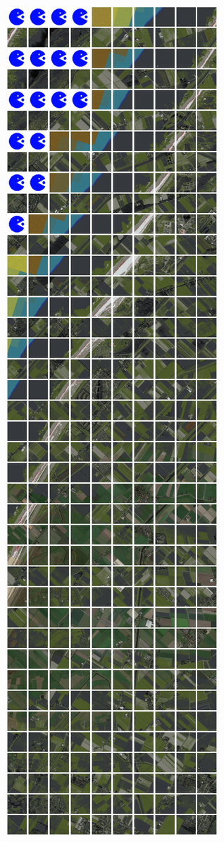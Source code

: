 <html>
<div>
<img src="https://github.com/HakkaTjakka/NL_TILE_MAP/blob/main/source.png" height="44" width="44">
<img src="https://github.com/HakkaTjakka/NL_TILE_MAP/blob/main/source.png" height="44" width="44">
<img src="https://github.com/HakkaTjakka/NL_TILE_MAP/blob/main/source.png" height="44" width="44">
<img src="https://github.com/HakkaTjakka/NL_TILE_MAP/blob/main/source.png" height="44" width="44">
<img src="https://github.com/HakkaTjakka/NL_TILE_MAP/blob/main/18/618/-1064/r.6184.-10640.png" height="44" width="44">
<img src="https://github.com/HakkaTjakka/NL_TILE_MAP/blob/main/18/618/-1064/r.6185.-10640.png" height="44" width="44">
<img src="https://github.com/HakkaTjakka/NL_TILE_MAP/blob/main/18/618/-1064/r.6186.-10640.png" height="44" width="44">
<img src="https://github.com/HakkaTjakka/NL_TILE_MAP/blob/main/18/618/-1064/r.6187.-10640.png" height="44" width="44">
<img src="https://github.com/HakkaTjakka/NL_TILE_MAP/blob/main/18/618/-1064/r.6188.-10640.png" height="44" width="44">
<img src="https://github.com/HakkaTjakka/NL_TILE_MAP/blob/main/18/618/-1064/r.6189.-10640.png" height="44" width="44">
<img src="https://github.com/HakkaTjakka/NL_TILE_MAP/blob/main/18/619/-1064/r.6190.-10640.png" height="44" width="44">
<img src="https://github.com/HakkaTjakka/NL_TILE_MAP/blob/main/18/619/-1064/r.6191.-10640.png" height="44" width="44">
<img src="https://github.com/HakkaTjakka/NL_TILE_MAP/blob/main/18/619/-1064/r.6192.-10640.png" height="44" width="44">
<img src="https://github.com/HakkaTjakka/NL_TILE_MAP/blob/main/18/619/-1064/r.6193.-10640.png" height="44" width="44">
<img src="https://github.com/HakkaTjakka/NL_TILE_MAP/blob/main/18/619/-1064/r.6194.-10640.png" height="44" width="44">
<img src="https://github.com/HakkaTjakka/NL_TILE_MAP/blob/main/18/619/-1064/r.6195.-10640.png" height="44" width="44">
<img src="https://github.com/HakkaTjakka/NL_TILE_MAP/blob/main/18/619/-1064/r.6196.-10640.png" height="44" width="44">
<img src="https://github.com/HakkaTjakka/NL_TILE_MAP/blob/main/18/619/-1064/r.6197.-10640.png" height="44" width="44">
<img src="https://github.com/HakkaTjakka/NL_TILE_MAP/blob/main/18/619/-1064/r.6198.-10640.png" height="44" width="44">
<img src="https://github.com/HakkaTjakka/NL_TILE_MAP/blob/main/18/619/-1064/r.6199.-10640.png" height="44" width="44">
<br>
<img src="https://github.com/HakkaTjakka/NL_TILE_MAP/blob/main/source.png" height="44" width="44">
<img src="https://github.com/HakkaTjakka/NL_TILE_MAP/blob/main/source.png" height="44" width="44">
<img src="https://github.com/HakkaTjakka/NL_TILE_MAP/blob/main/source.png" height="44" width="44">
<img src="https://github.com/HakkaTjakka/NL_TILE_MAP/blob/main/source.png" height="44" width="44">
<img src="https://github.com/HakkaTjakka/NL_TILE_MAP/blob/main/18/618/-1064/r.6184.-10639.png" height="44" width="44">
<img src="https://github.com/HakkaTjakka/NL_TILE_MAP/blob/main/18/618/-1064/r.6185.-10639.png" height="44" width="44">
<img src="https://github.com/HakkaTjakka/NL_TILE_MAP/blob/main/18/618/-1064/r.6186.-10639.png" height="44" width="44">
<img src="https://github.com/HakkaTjakka/NL_TILE_MAP/blob/main/18/618/-1064/r.6187.-10639.png" height="44" width="44">
<img src="https://github.com/HakkaTjakka/NL_TILE_MAP/blob/main/18/618/-1064/r.6188.-10639.png" height="44" width="44">
<img src="https://github.com/HakkaTjakka/NL_TILE_MAP/blob/main/18/618/-1064/r.6189.-10639.png" height="44" width="44">
<img src="https://github.com/HakkaTjakka/NL_TILE_MAP/blob/main/18/619/-1064/r.6190.-10639.png" height="44" width="44">
<img src="https://github.com/HakkaTjakka/NL_TILE_MAP/blob/main/18/619/-1064/r.6191.-10639.png" height="44" width="44">
<img src="https://github.com/HakkaTjakka/NL_TILE_MAP/blob/main/18/619/-1064/r.6192.-10639.png" height="44" width="44">
<img src="https://github.com/HakkaTjakka/NL_TILE_MAP/blob/main/18/619/-1064/r.6193.-10639.png" height="44" width="44">
<img src="https://github.com/HakkaTjakka/NL_TILE_MAP/blob/main/18/619/-1064/r.6194.-10639.png" height="44" width="44">
<img src="https://github.com/HakkaTjakka/NL_TILE_MAP/blob/main/18/619/-1064/r.6195.-10639.png" height="44" width="44">
<img src="https://github.com/HakkaTjakka/NL_TILE_MAP/blob/main/18/619/-1064/r.6196.-10639.png" height="44" width="44">
<img src="https://github.com/HakkaTjakka/NL_TILE_MAP/blob/main/18/619/-1064/r.6197.-10639.png" height="44" width="44">
<img src="https://github.com/HakkaTjakka/NL_TILE_MAP/blob/main/18/619/-1064/r.6198.-10639.png" height="44" width="44">
<img src="https://github.com/HakkaTjakka/NL_TILE_MAP/blob/main/18/619/-1064/r.6199.-10639.png" height="44" width="44">
<br>
<img src="https://github.com/HakkaTjakka/NL_TILE_MAP/blob/main/source.png" height="44" width="44">
<img src="https://github.com/HakkaTjakka/NL_TILE_MAP/blob/main/source.png" height="44" width="44">
<img src="https://github.com/HakkaTjakka/NL_TILE_MAP/blob/main/source.png" height="44" width="44">
<img src="https://github.com/HakkaTjakka/NL_TILE_MAP/blob/main/source.png" height="44" width="44">
<img src="https://github.com/HakkaTjakka/NL_TILE_MAP/blob/main/18/618/-1064/r.6184.-10638.png" height="44" width="44">
<img src="https://github.com/HakkaTjakka/NL_TILE_MAP/blob/main/18/618/-1064/r.6185.-10638.png" height="44" width="44">
<img src="https://github.com/HakkaTjakka/NL_TILE_MAP/blob/main/18/618/-1064/r.6186.-10638.png" height="44" width="44">
<img src="https://github.com/HakkaTjakka/NL_TILE_MAP/blob/main/18/618/-1064/r.6187.-10638.png" height="44" width="44">
<img src="https://github.com/HakkaTjakka/NL_TILE_MAP/blob/main/18/618/-1064/r.6188.-10638.png" height="44" width="44">
<img src="https://github.com/HakkaTjakka/NL_TILE_MAP/blob/main/18/618/-1064/r.6189.-10638.png" height="44" width="44">
<img src="https://github.com/HakkaTjakka/NL_TILE_MAP/blob/main/18/619/-1064/r.6190.-10638.png" height="44" width="44">
<img src="https://github.com/HakkaTjakka/NL_TILE_MAP/blob/main/18/619/-1064/r.6191.-10638.png" height="44" width="44">
<img src="https://github.com/HakkaTjakka/NL_TILE_MAP/blob/main/18/619/-1064/r.6192.-10638.png" height="44" width="44">
<img src="https://github.com/HakkaTjakka/NL_TILE_MAP/blob/main/18/619/-1064/r.6193.-10638.png" height="44" width="44">
<img src="https://github.com/HakkaTjakka/NL_TILE_MAP/blob/main/18/619/-1064/r.6194.-10638.png" height="44" width="44">
<img src="https://github.com/HakkaTjakka/NL_TILE_MAP/blob/main/18/619/-1064/r.6195.-10638.png" height="44" width="44">
<img src="https://github.com/HakkaTjakka/NL_TILE_MAP/blob/main/18/619/-1064/r.6196.-10638.png" height="44" width="44">
<img src="https://github.com/HakkaTjakka/NL_TILE_MAP/blob/main/18/619/-1064/r.6197.-10638.png" height="44" width="44">
<img src="https://github.com/HakkaTjakka/NL_TILE_MAP/blob/main/18/619/-1064/r.6198.-10638.png" height="44" width="44">
<img src="https://github.com/HakkaTjakka/NL_TILE_MAP/blob/main/18/619/-1064/r.6199.-10638.png" height="44" width="44">
<br>
<img src="https://github.com/HakkaTjakka/NL_TILE_MAP/blob/main/source.png" height="44" width="44">
<img src="https://github.com/HakkaTjakka/NL_TILE_MAP/blob/main/source.png" height="44" width="44">
<img src="https://github.com/HakkaTjakka/NL_TILE_MAP/blob/main/18/618/-1064/r.6182.-10637.png" height="44" width="44">
<img src="https://github.com/HakkaTjakka/NL_TILE_MAP/blob/main/18/618/-1064/r.6183.-10637.png" height="44" width="44">
<img src="https://github.com/HakkaTjakka/NL_TILE_MAP/blob/main/18/618/-1064/r.6184.-10637.png" height="44" width="44">
<img src="https://github.com/HakkaTjakka/NL_TILE_MAP/blob/main/18/618/-1064/r.6185.-10637.png" height="44" width="44">
<img src="https://github.com/HakkaTjakka/NL_TILE_MAP/blob/main/18/618/-1064/r.6186.-10637.png" height="44" width="44">
<img src="https://github.com/HakkaTjakka/NL_TILE_MAP/blob/main/18/618/-1064/r.6187.-10637.png" height="44" width="44">
<img src="https://github.com/HakkaTjakka/NL_TILE_MAP/blob/main/18/618/-1064/r.6188.-10637.png" height="44" width="44">
<img src="https://github.com/HakkaTjakka/NL_TILE_MAP/blob/main/18/618/-1064/r.6189.-10637.png" height="44" width="44">
<img src="https://github.com/HakkaTjakka/NL_TILE_MAP/blob/main/18/619/-1064/r.6190.-10637.png" height="44" width="44">
<img src="https://github.com/HakkaTjakka/NL_TILE_MAP/blob/main/18/619/-1064/r.6191.-10637.png" height="44" width="44">
<img src="https://github.com/HakkaTjakka/NL_TILE_MAP/blob/main/18/619/-1064/r.6192.-10637.png" height="44" width="44">
<img src="https://github.com/HakkaTjakka/NL_TILE_MAP/blob/main/18/619/-1064/r.6193.-10637.png" height="44" width="44">
<img src="https://github.com/HakkaTjakka/NL_TILE_MAP/blob/main/18/619/-1064/r.6194.-10637.png" height="44" width="44">
<img src="https://github.com/HakkaTjakka/NL_TILE_MAP/blob/main/18/619/-1064/r.6195.-10637.png" height="44" width="44">
<img src="https://github.com/HakkaTjakka/NL_TILE_MAP/blob/main/18/619/-1064/r.6196.-10637.png" height="44" width="44">
<img src="https://github.com/HakkaTjakka/NL_TILE_MAP/blob/main/18/619/-1064/r.6197.-10637.png" height="44" width="44">
<img src="https://github.com/HakkaTjakka/NL_TILE_MAP/blob/main/18/619/-1064/r.6198.-10637.png" height="44" width="44">
<img src="https://github.com/HakkaTjakka/NL_TILE_MAP/blob/main/18/619/-1064/r.6199.-10637.png" height="44" width="44">
<br>
<img src="https://github.com/HakkaTjakka/NL_TILE_MAP/blob/main/source.png" height="44" width="44">
<img src="https://github.com/HakkaTjakka/NL_TILE_MAP/blob/main/source.png" height="44" width="44">
<img src="https://github.com/HakkaTjakka/NL_TILE_MAP/blob/main/18/618/-1064/r.6182.-10636.png" height="44" width="44">
<img src="https://github.com/HakkaTjakka/NL_TILE_MAP/blob/main/18/618/-1064/r.6183.-10636.png" height="44" width="44">
<img src="https://github.com/HakkaTjakka/NL_TILE_MAP/blob/main/18/618/-1064/r.6184.-10636.png" height="44" width="44">
<img src="https://github.com/HakkaTjakka/NL_TILE_MAP/blob/main/18/618/-1064/r.6185.-10636.png" height="44" width="44">
<img src="https://github.com/HakkaTjakka/NL_TILE_MAP/blob/main/18/618/-1064/r.6186.-10636.png" height="44" width="44">
<img src="https://github.com/HakkaTjakka/NL_TILE_MAP/blob/main/18/618/-1064/r.6187.-10636.png" height="44" width="44">
<img src="https://github.com/HakkaTjakka/NL_TILE_MAP/blob/main/18/618/-1064/r.6188.-10636.png" height="44" width="44">
<img src="https://github.com/HakkaTjakka/NL_TILE_MAP/blob/main/18/618/-1064/r.6189.-10636.png" height="44" width="44">
<img src="https://github.com/HakkaTjakka/NL_TILE_MAP/blob/main/18/619/-1064/r.6190.-10636.png" height="44" width="44">
<img src="https://github.com/HakkaTjakka/NL_TILE_MAP/blob/main/18/619/-1064/r.6191.-10636.png" height="44" width="44">
<img src="https://github.com/HakkaTjakka/NL_TILE_MAP/blob/main/18/619/-1064/r.6192.-10636.png" height="44" width="44">
<img src="https://github.com/HakkaTjakka/NL_TILE_MAP/blob/main/18/619/-1064/r.6193.-10636.png" height="44" width="44">
<img src="https://github.com/HakkaTjakka/NL_TILE_MAP/blob/main/18/619/-1064/r.6194.-10636.png" height="44" width="44">
<img src="https://github.com/HakkaTjakka/NL_TILE_MAP/blob/main/18/619/-1064/r.6195.-10636.png" height="44" width="44">
<img src="https://github.com/HakkaTjakka/NL_TILE_MAP/blob/main/18/619/-1064/r.6196.-10636.png" height="44" width="44">
<img src="https://github.com/HakkaTjakka/NL_TILE_MAP/blob/main/18/619/-1064/r.6197.-10636.png" height="44" width="44">
<img src="https://github.com/HakkaTjakka/NL_TILE_MAP/blob/main/18/619/-1064/r.6198.-10636.png" height="44" width="44">
<img src="https://github.com/HakkaTjakka/NL_TILE_MAP/blob/main/18/619/-1064/r.6199.-10636.png" height="44" width="44">
<br>
<img src="https://github.com/HakkaTjakka/NL_TILE_MAP/blob/main/source.png" height="44" width="44">
<img src="https://github.com/HakkaTjakka/NL_TILE_MAP/blob/main/18/618/-1064/r.6181.-10635.png" height="44" width="44">
<img src="https://github.com/HakkaTjakka/NL_TILE_MAP/blob/main/18/618/-1064/r.6182.-10635.png" height="44" width="44">
<img src="https://github.com/HakkaTjakka/NL_TILE_MAP/blob/main/18/618/-1064/r.6183.-10635.png" height="44" width="44">
<img src="https://github.com/HakkaTjakka/NL_TILE_MAP/blob/main/18/618/-1064/r.6184.-10635.png" height="44" width="44">
<img src="https://github.com/HakkaTjakka/NL_TILE_MAP/blob/main/18/618/-1064/r.6185.-10635.png" height="44" width="44">
<img src="https://github.com/HakkaTjakka/NL_TILE_MAP/blob/main/18/618/-1064/r.6186.-10635.png" height="44" width="44">
<img src="https://github.com/HakkaTjakka/NL_TILE_MAP/blob/main/18/618/-1064/r.6187.-10635.png" height="44" width="44">
<img src="https://github.com/HakkaTjakka/NL_TILE_MAP/blob/main/18/618/-1064/r.6188.-10635.png" height="44" width="44">
<img src="https://github.com/HakkaTjakka/NL_TILE_MAP/blob/main/18/618/-1064/r.6189.-10635.png" height="44" width="44">
<img src="https://github.com/HakkaTjakka/NL_TILE_MAP/blob/main/18/619/-1064/r.6190.-10635.png" height="44" width="44">
<img src="https://github.com/HakkaTjakka/NL_TILE_MAP/blob/main/18/619/-1064/r.6191.-10635.png" height="44" width="44">
<img src="https://github.com/HakkaTjakka/NL_TILE_MAP/blob/main/18/619/-1064/r.6192.-10635.png" height="44" width="44">
<img src="https://github.com/HakkaTjakka/NL_TILE_MAP/blob/main/18/619/-1064/r.6193.-10635.png" height="44" width="44">
<img src="https://github.com/HakkaTjakka/NL_TILE_MAP/blob/main/18/619/-1064/r.6194.-10635.png" height="44" width="44">
<img src="https://github.com/HakkaTjakka/NL_TILE_MAP/blob/main/18/619/-1064/r.6195.-10635.png" height="44" width="44">
<img src="https://github.com/HakkaTjakka/NL_TILE_MAP/blob/main/18/619/-1064/r.6196.-10635.png" height="44" width="44">
<img src="https://github.com/HakkaTjakka/NL_TILE_MAP/blob/main/18/619/-1064/r.6197.-10635.png" height="44" width="44">
<img src="https://github.com/HakkaTjakka/NL_TILE_MAP/blob/main/18/619/-1064/r.6198.-10635.png" height="44" width="44">
<img src="https://github.com/HakkaTjakka/NL_TILE_MAP/blob/main/18/619/-1064/r.6199.-10635.png" height="44" width="44">
<br>
<img src="https://github.com/HakkaTjakka/NL_TILE_MAP/blob/main/18/618/-1064/r.6180.-10634.png" height="44" width="44">
<img src="https://github.com/HakkaTjakka/NL_TILE_MAP/blob/main/18/618/-1064/r.6181.-10634.png" height="44" width="44">
<img src="https://github.com/HakkaTjakka/NL_TILE_MAP/blob/main/18/618/-1064/r.6182.-10634.png" height="44" width="44">
<img src="https://github.com/HakkaTjakka/NL_TILE_MAP/blob/main/18/618/-1064/r.6183.-10634.png" height="44" width="44">
<img src="https://github.com/HakkaTjakka/NL_TILE_MAP/blob/main/18/618/-1064/r.6184.-10634.png" height="44" width="44">
<img src="https://github.com/HakkaTjakka/NL_TILE_MAP/blob/main/18/618/-1064/r.6185.-10634.png" height="44" width="44">
<img src="https://github.com/HakkaTjakka/NL_TILE_MAP/blob/main/18/618/-1064/r.6186.-10634.png" height="44" width="44">
<img src="https://github.com/HakkaTjakka/NL_TILE_MAP/blob/main/18/618/-1064/r.6187.-10634.png" height="44" width="44">
<img src="https://github.com/HakkaTjakka/NL_TILE_MAP/blob/main/18/618/-1064/r.6188.-10634.png" height="44" width="44">
<img src="https://github.com/HakkaTjakka/NL_TILE_MAP/blob/main/18/618/-1064/r.6189.-10634.png" height="44" width="44">
<img src="https://github.com/HakkaTjakka/NL_TILE_MAP/blob/main/18/619/-1064/r.6190.-10634.png" height="44" width="44">
<img src="https://github.com/HakkaTjakka/NL_TILE_MAP/blob/main/18/619/-1064/r.6191.-10634.png" height="44" width="44">
<img src="https://github.com/HakkaTjakka/NL_TILE_MAP/blob/main/18/619/-1064/r.6192.-10634.png" height="44" width="44">
<img src="https://github.com/HakkaTjakka/NL_TILE_MAP/blob/main/18/619/-1064/r.6193.-10634.png" height="44" width="44">
<img src="https://github.com/HakkaTjakka/NL_TILE_MAP/blob/main/18/619/-1064/r.6194.-10634.png" height="44" width="44">
<img src="https://github.com/HakkaTjakka/NL_TILE_MAP/blob/main/18/619/-1064/r.6195.-10634.png" height="44" width="44">
<img src="https://github.com/HakkaTjakka/NL_TILE_MAP/blob/main/18/619/-1064/r.6196.-10634.png" height="44" width="44">
<img src="https://github.com/HakkaTjakka/NL_TILE_MAP/blob/main/18/619/-1064/r.6197.-10634.png" height="44" width="44">
<img src="https://github.com/HakkaTjakka/NL_TILE_MAP/blob/main/18/619/-1064/r.6198.-10634.png" height="44" width="44">
<img src="https://github.com/HakkaTjakka/NL_TILE_MAP/blob/main/18/619/-1064/r.6199.-10634.png" height="44" width="44">
<br>
<img src="https://github.com/HakkaTjakka/NL_TILE_MAP/blob/main/18/618/-1064/r.6180.-10633.png" height="44" width="44">
<img src="https://github.com/HakkaTjakka/NL_TILE_MAP/blob/main/18/618/-1064/r.6181.-10633.png" height="44" width="44">
<img src="https://github.com/HakkaTjakka/NL_TILE_MAP/blob/main/18/618/-1064/r.6182.-10633.png" height="44" width="44">
<img src="https://github.com/HakkaTjakka/NL_TILE_MAP/blob/main/18/618/-1064/r.6183.-10633.png" height="44" width="44">
<img src="https://github.com/HakkaTjakka/NL_TILE_MAP/blob/main/18/618/-1064/r.6184.-10633.png" height="44" width="44">
<img src="https://github.com/HakkaTjakka/NL_TILE_MAP/blob/main/18/618/-1064/r.6185.-10633.png" height="44" width="44">
<img src="https://github.com/HakkaTjakka/NL_TILE_MAP/blob/main/18/618/-1064/r.6186.-10633.png" height="44" width="44">
<img src="https://github.com/HakkaTjakka/NL_TILE_MAP/blob/main/18/618/-1064/r.6187.-10633.png" height="44" width="44">
<img src="https://github.com/HakkaTjakka/NL_TILE_MAP/blob/main/18/618/-1064/r.6188.-10633.png" height="44" width="44">
<img src="https://github.com/HakkaTjakka/NL_TILE_MAP/blob/main/18/618/-1064/r.6189.-10633.png" height="44" width="44">
<img src="https://github.com/HakkaTjakka/NL_TILE_MAP/blob/main/18/619/-1064/r.6190.-10633.png" height="44" width="44">
<img src="https://github.com/HakkaTjakka/NL_TILE_MAP/blob/main/18/619/-1064/r.6191.-10633.png" height="44" width="44">
<img src="https://github.com/HakkaTjakka/NL_TILE_MAP/blob/main/18/619/-1064/r.6192.-10633.png" height="44" width="44">
<img src="https://github.com/HakkaTjakka/NL_TILE_MAP/blob/main/18/619/-1064/r.6193.-10633.png" height="44" width="44">
<img src="https://github.com/HakkaTjakka/NL_TILE_MAP/blob/main/18/619/-1064/r.6194.-10633.png" height="44" width="44">
<img src="https://github.com/HakkaTjakka/NL_TILE_MAP/blob/main/18/619/-1064/r.6195.-10633.png" height="44" width="44">
<img src="https://github.com/HakkaTjakka/NL_TILE_MAP/blob/main/18/619/-1064/r.6196.-10633.png" height="44" width="44">
<img src="https://github.com/HakkaTjakka/NL_TILE_MAP/blob/main/18/619/-1064/r.6197.-10633.png" height="44" width="44">
<img src="https://github.com/HakkaTjakka/NL_TILE_MAP/blob/main/18/619/-1064/r.6198.-10633.png" height="44" width="44">
<img src="https://github.com/HakkaTjakka/NL_TILE_MAP/blob/main/18/619/-1064/r.6199.-10633.png" height="44" width="44">
<br>
<img src="https://github.com/HakkaTjakka/NL_TILE_MAP/blob/main/18/618/-1064/r.6180.-10632.png" height="44" width="44">
<img src="https://github.com/HakkaTjakka/NL_TILE_MAP/blob/main/18/618/-1064/r.6181.-10632.png" height="44" width="44">
<img src="https://github.com/HakkaTjakka/NL_TILE_MAP/blob/main/18/618/-1064/r.6182.-10632.png" height="44" width="44">
<img src="https://github.com/HakkaTjakka/NL_TILE_MAP/blob/main/18/618/-1064/r.6183.-10632.png" height="44" width="44">
<img src="https://github.com/HakkaTjakka/NL_TILE_MAP/blob/main/18/618/-1064/r.6184.-10632.png" height="44" width="44">
<img src="https://github.com/HakkaTjakka/NL_TILE_MAP/blob/main/18/618/-1064/r.6185.-10632.png" height="44" width="44">
<img src="https://github.com/HakkaTjakka/NL_TILE_MAP/blob/main/18/618/-1064/r.6186.-10632.png" height="44" width="44">
<img src="https://github.com/HakkaTjakka/NL_TILE_MAP/blob/main/18/618/-1064/r.6187.-10632.png" height="44" width="44">
<img src="https://github.com/HakkaTjakka/NL_TILE_MAP/blob/main/18/618/-1064/r.6188.-10632.png" height="44" width="44">
<img src="https://github.com/HakkaTjakka/NL_TILE_MAP/blob/main/18/618/-1064/r.6189.-10632.png" height="44" width="44">
<img src="https://github.com/HakkaTjakka/NL_TILE_MAP/blob/main/18/619/-1064/r.6190.-10632.png" height="44" width="44">
<img src="https://github.com/HakkaTjakka/NL_TILE_MAP/blob/main/18/619/-1064/r.6191.-10632.png" height="44" width="44">
<img src="https://github.com/HakkaTjakka/NL_TILE_MAP/blob/main/18/619/-1064/r.6192.-10632.png" height="44" width="44">
<img src="https://github.com/HakkaTjakka/NL_TILE_MAP/blob/main/18/619/-1064/r.6193.-10632.png" height="44" width="44">
<img src="https://github.com/HakkaTjakka/NL_TILE_MAP/blob/main/18/619/-1064/r.6194.-10632.png" height="44" width="44">
<img src="https://github.com/HakkaTjakka/NL_TILE_MAP/blob/main/18/619/-1064/r.6195.-10632.png" height="44" width="44">
<img src="https://github.com/HakkaTjakka/NL_TILE_MAP/blob/main/18/619/-1064/r.6196.-10632.png" height="44" width="44">
<img src="https://github.com/HakkaTjakka/NL_TILE_MAP/blob/main/18/619/-1064/r.6197.-10632.png" height="44" width="44">
<img src="https://github.com/HakkaTjakka/NL_TILE_MAP/blob/main/18/619/-1064/r.6198.-10632.png" height="44" width="44">
<img src="https://github.com/HakkaTjakka/NL_TILE_MAP/blob/main/18/619/-1064/r.6199.-10632.png" height="44" width="44">
<br>
<img src="https://github.com/HakkaTjakka/NL_TILE_MAP/blob/main/18/618/-1064/r.6180.-10631.png" height="44" width="44">
<img src="https://github.com/HakkaTjakka/NL_TILE_MAP/blob/main/18/618/-1064/r.6181.-10631.png" height="44" width="44">
<img src="https://github.com/HakkaTjakka/NL_TILE_MAP/blob/main/18/618/-1064/r.6182.-10631.png" height="44" width="44">
<img src="https://github.com/HakkaTjakka/NL_TILE_MAP/blob/main/18/618/-1064/r.6183.-10631.png" height="44" width="44">
<img src="https://github.com/HakkaTjakka/NL_TILE_MAP/blob/main/18/618/-1064/r.6184.-10631.png" height="44" width="44">
<img src="https://github.com/HakkaTjakka/NL_TILE_MAP/blob/main/18/618/-1064/r.6185.-10631.png" height="44" width="44">
<img src="https://github.com/HakkaTjakka/NL_TILE_MAP/blob/main/18/618/-1064/r.6186.-10631.png" height="44" width="44">
<img src="https://github.com/HakkaTjakka/NL_TILE_MAP/blob/main/18/618/-1064/r.6187.-10631.png" height="44" width="44">
<img src="https://github.com/HakkaTjakka/NL_TILE_MAP/blob/main/18/618/-1064/r.6188.-10631.png" height="44" width="44">
<img src="https://github.com/HakkaTjakka/NL_TILE_MAP/blob/main/18/618/-1064/r.6189.-10631.png" height="44" width="44">
<img src="https://github.com/HakkaTjakka/NL_TILE_MAP/blob/main/18/619/-1064/r.6190.-10631.png" height="44" width="44">
<img src="https://github.com/HakkaTjakka/NL_TILE_MAP/blob/main/18/619/-1064/r.6191.-10631.png" height="44" width="44">
<img src="https://github.com/HakkaTjakka/NL_TILE_MAP/blob/main/18/619/-1064/r.6192.-10631.png" height="44" width="44">
<img src="https://github.com/HakkaTjakka/NL_TILE_MAP/blob/main/18/619/-1064/r.6193.-10631.png" height="44" width="44">
<img src="https://github.com/HakkaTjakka/NL_TILE_MAP/blob/main/18/619/-1064/r.6194.-10631.png" height="44" width="44">
<img src="https://github.com/HakkaTjakka/NL_TILE_MAP/blob/main/18/619/-1064/r.6195.-10631.png" height="44" width="44">
<img src="https://github.com/HakkaTjakka/NL_TILE_MAP/blob/main/18/619/-1064/r.6196.-10631.png" height="44" width="44">
<img src="https://github.com/HakkaTjakka/NL_TILE_MAP/blob/main/18/619/-1064/r.6197.-10631.png" height="44" width="44">
<img src="https://github.com/HakkaTjakka/NL_TILE_MAP/blob/main/18/619/-1064/r.6198.-10631.png" height="44" width="44">
<img src="https://github.com/HakkaTjakka/NL_TILE_MAP/blob/main/18/619/-1064/r.6199.-10631.png" height="44" width="44">
<br>
<img src="https://github.com/HakkaTjakka/NL_TILE_MAP/blob/main/18/618/-1063/r.6180.-10630.png" height="44" width="44">
<img src="https://github.com/HakkaTjakka/NL_TILE_MAP/blob/main/18/618/-1063/r.6181.-10630.png" height="44" width="44">
<img src="https://github.com/HakkaTjakka/NL_TILE_MAP/blob/main/18/618/-1063/r.6182.-10630.png" height="44" width="44">
<img src="https://github.com/HakkaTjakka/NL_TILE_MAP/blob/main/18/618/-1063/r.6183.-10630.png" height="44" width="44">
<img src="https://github.com/HakkaTjakka/NL_TILE_MAP/blob/main/18/618/-1063/r.6184.-10630.png" height="44" width="44">
<img src="https://github.com/HakkaTjakka/NL_TILE_MAP/blob/main/18/618/-1063/r.6185.-10630.png" height="44" width="44">
<img src="https://github.com/HakkaTjakka/NL_TILE_MAP/blob/main/18/618/-1063/r.6186.-10630.png" height="44" width="44">
<img src="https://github.com/HakkaTjakka/NL_TILE_MAP/blob/main/18/618/-1063/r.6187.-10630.png" height="44" width="44">
<img src="https://github.com/HakkaTjakka/NL_TILE_MAP/blob/main/18/618/-1063/r.6188.-10630.png" height="44" width="44">
<img src="https://github.com/HakkaTjakka/NL_TILE_MAP/blob/main/18/618/-1063/r.6189.-10630.png" height="44" width="44">
<img src="https://github.com/HakkaTjakka/NL_TILE_MAP/blob/main/18/619/-1063/r.6190.-10630.png" height="44" width="44">
<img src="https://github.com/HakkaTjakka/NL_TILE_MAP/blob/main/18/619/-1063/r.6191.-10630.png" height="44" width="44">
<img src="https://github.com/HakkaTjakka/NL_TILE_MAP/blob/main/18/619/-1063/r.6192.-10630.png" height="44" width="44">
<img src="https://github.com/HakkaTjakka/NL_TILE_MAP/blob/main/18/619/-1063/r.6193.-10630.png" height="44" width="44">
<img src="https://github.com/HakkaTjakka/NL_TILE_MAP/blob/main/18/619/-1063/r.6194.-10630.png" height="44" width="44">
<img src="https://github.com/HakkaTjakka/NL_TILE_MAP/blob/main/18/619/-1063/r.6195.-10630.png" height="44" width="44">
<img src="https://github.com/HakkaTjakka/NL_TILE_MAP/blob/main/18/619/-1063/r.6196.-10630.png" height="44" width="44">
<img src="https://github.com/HakkaTjakka/NL_TILE_MAP/blob/main/18/619/-1063/r.6197.-10630.png" height="44" width="44">
<img src="https://github.com/HakkaTjakka/NL_TILE_MAP/blob/main/18/619/-1063/r.6198.-10630.png" height="44" width="44">
<img src="https://github.com/HakkaTjakka/NL_TILE_MAP/blob/main/18/619/-1063/r.6199.-10630.png" height="44" width="44">
<br>
<img src="https://github.com/HakkaTjakka/NL_TILE_MAP/blob/main/18/618/-1063/r.6180.-10629.png" height="44" width="44">
<img src="https://github.com/HakkaTjakka/NL_TILE_MAP/blob/main/18/618/-1063/r.6181.-10629.png" height="44" width="44">
<img src="https://github.com/HakkaTjakka/NL_TILE_MAP/blob/main/18/618/-1063/r.6182.-10629.png" height="44" width="44">
<img src="https://github.com/HakkaTjakka/NL_TILE_MAP/blob/main/18/618/-1063/r.6183.-10629.png" height="44" width="44">
<img src="https://github.com/HakkaTjakka/NL_TILE_MAP/blob/main/18/618/-1063/r.6184.-10629.png" height="44" width="44">
<img src="https://github.com/HakkaTjakka/NL_TILE_MAP/blob/main/18/618/-1063/r.6185.-10629.png" height="44" width="44">
<img src="https://github.com/HakkaTjakka/NL_TILE_MAP/blob/main/18/618/-1063/r.6186.-10629.png" height="44" width="44">
<img src="https://github.com/HakkaTjakka/NL_TILE_MAP/blob/main/18/618/-1063/r.6187.-10629.png" height="44" width="44">
<img src="https://github.com/HakkaTjakka/NL_TILE_MAP/blob/main/18/618/-1063/r.6188.-10629.png" height="44" width="44">
<img src="https://github.com/HakkaTjakka/NL_TILE_MAP/blob/main/18/618/-1063/r.6189.-10629.png" height="44" width="44">
<img src="https://github.com/HakkaTjakka/NL_TILE_MAP/blob/main/18/619/-1063/r.6190.-10629.png" height="44" width="44">
<img src="https://github.com/HakkaTjakka/NL_TILE_MAP/blob/main/18/619/-1063/r.6191.-10629.png" height="44" width="44">
<img src="https://github.com/HakkaTjakka/NL_TILE_MAP/blob/main/18/619/-1063/r.6192.-10629.png" height="44" width="44">
<img src="https://github.com/HakkaTjakka/NL_TILE_MAP/blob/main/18/619/-1063/r.6193.-10629.png" height="44" width="44">
<img src="https://github.com/HakkaTjakka/NL_TILE_MAP/blob/main/18/619/-1063/r.6194.-10629.png" height="44" width="44">
<img src="https://github.com/HakkaTjakka/NL_TILE_MAP/blob/main/18/619/-1063/r.6195.-10629.png" height="44" width="44">
<img src="https://github.com/HakkaTjakka/NL_TILE_MAP/blob/main/18/619/-1063/r.6196.-10629.png" height="44" width="44">
<img src="https://github.com/HakkaTjakka/NL_TILE_MAP/blob/main/18/619/-1063/r.6197.-10629.png" height="44" width="44">
<img src="https://github.com/HakkaTjakka/NL_TILE_MAP/blob/main/18/619/-1063/r.6198.-10629.png" height="44" width="44">
<img src="https://github.com/HakkaTjakka/NL_TILE_MAP/blob/main/18/619/-1063/r.6199.-10629.png" height="44" width="44">
<br>
<img src="https://github.com/HakkaTjakka/NL_TILE_MAP/blob/main/18/618/-1063/r.6180.-10628.png" height="44" width="44">
<img src="https://github.com/HakkaTjakka/NL_TILE_MAP/blob/main/18/618/-1063/r.6181.-10628.png" height="44" width="44">
<img src="https://github.com/HakkaTjakka/NL_TILE_MAP/blob/main/18/618/-1063/r.6182.-10628.png" height="44" width="44">
<img src="https://github.com/HakkaTjakka/NL_TILE_MAP/blob/main/18/618/-1063/r.6183.-10628.png" height="44" width="44">
<img src="https://github.com/HakkaTjakka/NL_TILE_MAP/blob/main/18/618/-1063/r.6184.-10628.png" height="44" width="44">
<img src="https://github.com/HakkaTjakka/NL_TILE_MAP/blob/main/18/618/-1063/r.6185.-10628.png" height="44" width="44">
<img src="https://github.com/HakkaTjakka/NL_TILE_MAP/blob/main/18/618/-1063/r.6186.-10628.png" height="44" width="44">
<img src="https://github.com/HakkaTjakka/NL_TILE_MAP/blob/main/18/618/-1063/r.6187.-10628.png" height="44" width="44">
<img src="https://github.com/HakkaTjakka/NL_TILE_MAP/blob/main/18/618/-1063/r.6188.-10628.png" height="44" width="44">
<img src="https://github.com/HakkaTjakka/NL_TILE_MAP/blob/main/18/618/-1063/r.6189.-10628.png" height="44" width="44">
<img src="https://github.com/HakkaTjakka/NL_TILE_MAP/blob/main/18/619/-1063/r.6190.-10628.png" height="44" width="44">
<img src="https://github.com/HakkaTjakka/NL_TILE_MAP/blob/main/18/619/-1063/r.6191.-10628.png" height="44" width="44">
<img src="https://github.com/HakkaTjakka/NL_TILE_MAP/blob/main/18/619/-1063/r.6192.-10628.png" height="44" width="44">
<img src="https://github.com/HakkaTjakka/NL_TILE_MAP/blob/main/18/619/-1063/r.6193.-10628.png" height="44" width="44">
<img src="https://github.com/HakkaTjakka/NL_TILE_MAP/blob/main/18/619/-1063/r.6194.-10628.png" height="44" width="44">
<img src="https://github.com/HakkaTjakka/NL_TILE_MAP/blob/main/18/619/-1063/r.6195.-10628.png" height="44" width="44">
<img src="https://github.com/HakkaTjakka/NL_TILE_MAP/blob/main/18/619/-1063/r.6196.-10628.png" height="44" width="44">
<img src="https://github.com/HakkaTjakka/NL_TILE_MAP/blob/main/18/619/-1063/r.6197.-10628.png" height="44" width="44">
<img src="https://github.com/HakkaTjakka/NL_TILE_MAP/blob/main/18/619/-1063/r.6198.-10628.png" height="44" width="44">
<img src="https://github.com/HakkaTjakka/NL_TILE_MAP/blob/main/18/619/-1063/r.6199.-10628.png" height="44" width="44">
<br>
<img src="https://github.com/HakkaTjakka/NL_TILE_MAP/blob/main/18/618/-1063/r.6180.-10627.png" height="44" width="44">
<img src="https://github.com/HakkaTjakka/NL_TILE_MAP/blob/main/18/618/-1063/r.6181.-10627.png" height="44" width="44">
<img src="https://github.com/HakkaTjakka/NL_TILE_MAP/blob/main/18/618/-1063/r.6182.-10627.png" height="44" width="44">
<img src="https://github.com/HakkaTjakka/NL_TILE_MAP/blob/main/18/618/-1063/r.6183.-10627.png" height="44" width="44">
<img src="https://github.com/HakkaTjakka/NL_TILE_MAP/blob/main/18/618/-1063/r.6184.-10627.png" height="44" width="44">
<img src="https://github.com/HakkaTjakka/NL_TILE_MAP/blob/main/18/618/-1063/r.6185.-10627.png" height="44" width="44">
<img src="https://github.com/HakkaTjakka/NL_TILE_MAP/blob/main/18/618/-1063/r.6186.-10627.png" height="44" width="44">
<img src="https://github.com/HakkaTjakka/NL_TILE_MAP/blob/main/18/618/-1063/r.6187.-10627.png" height="44" width="44">
<img src="https://github.com/HakkaTjakka/NL_TILE_MAP/blob/main/18/618/-1063/r.6188.-10627.png" height="44" width="44">
<img src="https://github.com/HakkaTjakka/NL_TILE_MAP/blob/main/18/618/-1063/r.6189.-10627.png" height="44" width="44">
<img src="https://github.com/HakkaTjakka/NL_TILE_MAP/blob/main/18/619/-1063/r.6190.-10627.png" height="44" width="44">
<img src="https://github.com/HakkaTjakka/NL_TILE_MAP/blob/main/18/619/-1063/r.6191.-10627.png" height="44" width="44">
<img src="https://github.com/HakkaTjakka/NL_TILE_MAP/blob/main/18/619/-1063/r.6192.-10627.png" height="44" width="44">
<img src="https://github.com/HakkaTjakka/NL_TILE_MAP/blob/main/18/619/-1063/r.6193.-10627.png" height="44" width="44">
<img src="https://github.com/HakkaTjakka/NL_TILE_MAP/blob/main/18/619/-1063/r.6194.-10627.png" height="44" width="44">
<img src="https://github.com/HakkaTjakka/NL_TILE_MAP/blob/main/18/619/-1063/r.6195.-10627.png" height="44" width="44">
<img src="https://github.com/HakkaTjakka/NL_TILE_MAP/blob/main/18/619/-1063/r.6196.-10627.png" height="44" width="44">
<img src="https://github.com/HakkaTjakka/NL_TILE_MAP/blob/main/18/619/-1063/r.6197.-10627.png" height="44" width="44">
<img src="https://github.com/HakkaTjakka/NL_TILE_MAP/blob/main/18/619/-1063/r.6198.-10627.png" height="44" width="44">
<img src="https://github.com/HakkaTjakka/NL_TILE_MAP/blob/main/18/619/-1063/r.6199.-10627.png" height="44" width="44">
<br>
<img src="https://github.com/HakkaTjakka/NL_TILE_MAP/blob/main/18/618/-1063/r.6180.-10626.png" height="44" width="44">
<img src="https://github.com/HakkaTjakka/NL_TILE_MAP/blob/main/18/618/-1063/r.6181.-10626.png" height="44" width="44">
<img src="https://github.com/HakkaTjakka/NL_TILE_MAP/blob/main/18/618/-1063/r.6182.-10626.png" height="44" width="44">
<img src="https://github.com/HakkaTjakka/NL_TILE_MAP/blob/main/18/618/-1063/r.6183.-10626.png" height="44" width="44">
<img src="https://github.com/HakkaTjakka/NL_TILE_MAP/blob/main/18/618/-1063/r.6184.-10626.png" height="44" width="44">
<img src="https://github.com/HakkaTjakka/NL_TILE_MAP/blob/main/18/618/-1063/r.6185.-10626.png" height="44" width="44">
<img src="https://github.com/HakkaTjakka/NL_TILE_MAP/blob/main/18/618/-1063/r.6186.-10626.png" height="44" width="44">
<img src="https://github.com/HakkaTjakka/NL_TILE_MAP/blob/main/18/618/-1063/r.6187.-10626.png" height="44" width="44">
<img src="https://github.com/HakkaTjakka/NL_TILE_MAP/blob/main/18/618/-1063/r.6188.-10626.png" height="44" width="44">
<img src="https://github.com/HakkaTjakka/NL_TILE_MAP/blob/main/18/618/-1063/r.6189.-10626.png" height="44" width="44">
<img src="https://github.com/HakkaTjakka/NL_TILE_MAP/blob/main/18/619/-1063/r.6190.-10626.png" height="44" width="44">
<img src="https://github.com/HakkaTjakka/NL_TILE_MAP/blob/main/18/619/-1063/r.6191.-10626.png" height="44" width="44">
<img src="https://github.com/HakkaTjakka/NL_TILE_MAP/blob/main/18/619/-1063/r.6192.-10626.png" height="44" width="44">
<img src="https://github.com/HakkaTjakka/NL_TILE_MAP/blob/main/18/619/-1063/r.6193.-10626.png" height="44" width="44">
<img src="https://github.com/HakkaTjakka/NL_TILE_MAP/blob/main/18/619/-1063/r.6194.-10626.png" height="44" width="44">
<img src="https://github.com/HakkaTjakka/NL_TILE_MAP/blob/main/18/619/-1063/r.6195.-10626.png" height="44" width="44">
<img src="https://github.com/HakkaTjakka/NL_TILE_MAP/blob/main/18/619/-1063/r.6196.-10626.png" height="44" width="44">
<img src="https://github.com/HakkaTjakka/NL_TILE_MAP/blob/main/18/619/-1063/r.6197.-10626.png" height="44" width="44">
<img src="https://github.com/HakkaTjakka/NL_TILE_MAP/blob/main/18/619/-1063/r.6198.-10626.png" height="44" width="44">
<img src="https://github.com/HakkaTjakka/NL_TILE_MAP/blob/main/18/619/-1063/r.6199.-10626.png" height="44" width="44">
<br>
<img src="https://github.com/HakkaTjakka/NL_TILE_MAP/blob/main/18/618/-1063/r.6180.-10625.png" height="44" width="44">
<img src="https://github.com/HakkaTjakka/NL_TILE_MAP/blob/main/18/618/-1063/r.6181.-10625.png" height="44" width="44">
<img src="https://github.com/HakkaTjakka/NL_TILE_MAP/blob/main/18/618/-1063/r.6182.-10625.png" height="44" width="44">
<img src="https://github.com/HakkaTjakka/NL_TILE_MAP/blob/main/18/618/-1063/r.6183.-10625.png" height="44" width="44">
<img src="https://github.com/HakkaTjakka/NL_TILE_MAP/blob/main/18/618/-1063/r.6184.-10625.png" height="44" width="44">
<img src="https://github.com/HakkaTjakka/NL_TILE_MAP/blob/main/18/618/-1063/r.6185.-10625.png" height="44" width="44">
<img src="https://github.com/HakkaTjakka/NL_TILE_MAP/blob/main/18/618/-1063/r.6186.-10625.png" height="44" width="44">
<img src="https://github.com/HakkaTjakka/NL_TILE_MAP/blob/main/18/618/-1063/r.6187.-10625.png" height="44" width="44">
<img src="https://github.com/HakkaTjakka/NL_TILE_MAP/blob/main/18/618/-1063/r.6188.-10625.png" height="44" width="44">
<img src="https://github.com/HakkaTjakka/NL_TILE_MAP/blob/main/18/618/-1063/r.6189.-10625.png" height="44" width="44">
<img src="https://github.com/HakkaTjakka/NL_TILE_MAP/blob/main/18/619/-1063/r.6190.-10625.png" height="44" width="44">
<img src="https://github.com/HakkaTjakka/NL_TILE_MAP/blob/main/18/619/-1063/r.6191.-10625.png" height="44" width="44">
<img src="https://github.com/HakkaTjakka/NL_TILE_MAP/blob/main/18/619/-1063/r.6192.-10625.png" height="44" width="44">
<img src="https://github.com/HakkaTjakka/NL_TILE_MAP/blob/main/18/619/-1063/r.6193.-10625.png" height="44" width="44">
<img src="https://github.com/HakkaTjakka/NL_TILE_MAP/blob/main/18/619/-1063/r.6194.-10625.png" height="44" width="44">
<img src="https://github.com/HakkaTjakka/NL_TILE_MAP/blob/main/18/619/-1063/r.6195.-10625.png" height="44" width="44">
<img src="https://github.com/HakkaTjakka/NL_TILE_MAP/blob/main/18/619/-1063/r.6196.-10625.png" height="44" width="44">
<img src="https://github.com/HakkaTjakka/NL_TILE_MAP/blob/main/18/619/-1063/r.6197.-10625.png" height="44" width="44">
<img src="https://github.com/HakkaTjakka/NL_TILE_MAP/blob/main/18/619/-1063/r.6198.-10625.png" height="44" width="44">
<img src="https://github.com/HakkaTjakka/NL_TILE_MAP/blob/main/18/619/-1063/r.6199.-10625.png" height="44" width="44">
<br>
<img src="https://github.com/HakkaTjakka/NL_TILE_MAP/blob/main/18/618/-1063/r.6180.-10624.png" height="44" width="44">
<img src="https://github.com/HakkaTjakka/NL_TILE_MAP/blob/main/18/618/-1063/r.6181.-10624.png" height="44" width="44">
<img src="https://github.com/HakkaTjakka/NL_TILE_MAP/blob/main/18/618/-1063/r.6182.-10624.png" height="44" width="44">
<img src="https://github.com/HakkaTjakka/NL_TILE_MAP/blob/main/18/618/-1063/r.6183.-10624.png" height="44" width="44">
<img src="https://github.com/HakkaTjakka/NL_TILE_MAP/blob/main/18/618/-1063/r.6184.-10624.png" height="44" width="44">
<img src="https://github.com/HakkaTjakka/NL_TILE_MAP/blob/main/18/618/-1063/r.6185.-10624.png" height="44" width="44">
<img src="https://github.com/HakkaTjakka/NL_TILE_MAP/blob/main/18/618/-1063/r.6186.-10624.png" height="44" width="44">
<img src="https://github.com/HakkaTjakka/NL_TILE_MAP/blob/main/18/618/-1063/r.6187.-10624.png" height="44" width="44">
<img src="https://github.com/HakkaTjakka/NL_TILE_MAP/blob/main/18/618/-1063/r.6188.-10624.png" height="44" width="44">
<img src="https://github.com/HakkaTjakka/NL_TILE_MAP/blob/main/18/618/-1063/r.6189.-10624.png" height="44" width="44">
<img src="https://github.com/HakkaTjakka/NL_TILE_MAP/blob/main/18/619/-1063/r.6190.-10624.png" height="44" width="44">
<img src="https://github.com/HakkaTjakka/NL_TILE_MAP/blob/main/18/619/-1063/r.6191.-10624.png" height="44" width="44">
<img src="https://github.com/HakkaTjakka/NL_TILE_MAP/blob/main/18/619/-1063/r.6192.-10624.png" height="44" width="44">
<img src="https://github.com/HakkaTjakka/NL_TILE_MAP/blob/main/18/619/-1063/r.6193.-10624.png" height="44" width="44">
<img src="https://github.com/HakkaTjakka/NL_TILE_MAP/blob/main/18/619/-1063/r.6194.-10624.png" height="44" width="44">
<img src="https://github.com/HakkaTjakka/NL_TILE_MAP/blob/main/18/619/-1063/r.6195.-10624.png" height="44" width="44">
<img src="https://github.com/HakkaTjakka/NL_TILE_MAP/blob/main/18/619/-1063/r.6196.-10624.png" height="44" width="44">
<img src="https://github.com/HakkaTjakka/NL_TILE_MAP/blob/main/18/619/-1063/r.6197.-10624.png" height="44" width="44">
<img src="https://github.com/HakkaTjakka/NL_TILE_MAP/blob/main/18/619/-1063/r.6198.-10624.png" height="44" width="44">
<img src="https://github.com/HakkaTjakka/NL_TILE_MAP/blob/main/18/619/-1063/r.6199.-10624.png" height="44" width="44">
<br>
<img src="https://github.com/HakkaTjakka/NL_TILE_MAP/blob/main/18/618/-1063/r.6180.-10623.png" height="44" width="44">
<img src="https://github.com/HakkaTjakka/NL_TILE_MAP/blob/main/18/618/-1063/r.6181.-10623.png" height="44" width="44">
<img src="https://github.com/HakkaTjakka/NL_TILE_MAP/blob/main/18/618/-1063/r.6182.-10623.png" height="44" width="44">
<img src="https://github.com/HakkaTjakka/NL_TILE_MAP/blob/main/18/618/-1063/r.6183.-10623.png" height="44" width="44">
<img src="https://github.com/HakkaTjakka/NL_TILE_MAP/blob/main/18/618/-1063/r.6184.-10623.png" height="44" width="44">
<img src="https://github.com/HakkaTjakka/NL_TILE_MAP/blob/main/18/618/-1063/r.6185.-10623.png" height="44" width="44">
<img src="https://github.com/HakkaTjakka/NL_TILE_MAP/blob/main/18/618/-1063/r.6186.-10623.png" height="44" width="44">
<img src="https://github.com/HakkaTjakka/NL_TILE_MAP/blob/main/18/618/-1063/r.6187.-10623.png" height="44" width="44">
<img src="https://github.com/HakkaTjakka/NL_TILE_MAP/blob/main/18/618/-1063/r.6188.-10623.png" height="44" width="44">
<img src="https://github.com/HakkaTjakka/NL_TILE_MAP/blob/main/18/618/-1063/r.6189.-10623.png" height="44" width="44">
<img src="https://github.com/HakkaTjakka/NL_TILE_MAP/blob/main/18/619/-1063/r.6190.-10623.png" height="44" width="44">
<img src="https://github.com/HakkaTjakka/NL_TILE_MAP/blob/main/18/619/-1063/r.6191.-10623.png" height="44" width="44">
<img src="https://github.com/HakkaTjakka/NL_TILE_MAP/blob/main/18/619/-1063/r.6192.-10623.png" height="44" width="44">
<img src="https://github.com/HakkaTjakka/NL_TILE_MAP/blob/main/18/619/-1063/r.6193.-10623.png" height="44" width="44">
<img src="https://github.com/HakkaTjakka/NL_TILE_MAP/blob/main/18/619/-1063/r.6194.-10623.png" height="44" width="44">
<img src="https://github.com/HakkaTjakka/NL_TILE_MAP/blob/main/18/619/-1063/r.6195.-10623.png" height="44" width="44">
<img src="https://github.com/HakkaTjakka/NL_TILE_MAP/blob/main/18/619/-1063/r.6196.-10623.png" height="44" width="44">
<img src="https://github.com/HakkaTjakka/NL_TILE_MAP/blob/main/18/619/-1063/r.6197.-10623.png" height="44" width="44">
<img src="https://github.com/HakkaTjakka/NL_TILE_MAP/blob/main/18/619/-1063/r.6198.-10623.png" height="44" width="44">
<img src="https://github.com/HakkaTjakka/NL_TILE_MAP/blob/main/18/619/-1063/r.6199.-10623.png" height="44" width="44">
<br>
<img src="https://github.com/HakkaTjakka/NL_TILE_MAP/blob/main/18/618/-1063/r.6180.-10622.png" height="44" width="44">
<img src="https://github.com/HakkaTjakka/NL_TILE_MAP/blob/main/18/618/-1063/r.6181.-10622.png" height="44" width="44">
<img src="https://github.com/HakkaTjakka/NL_TILE_MAP/blob/main/18/618/-1063/r.6182.-10622.png" height="44" width="44">
<img src="https://github.com/HakkaTjakka/NL_TILE_MAP/blob/main/18/618/-1063/r.6183.-10622.png" height="44" width="44">
<img src="https://github.com/HakkaTjakka/NL_TILE_MAP/blob/main/18/618/-1063/r.6184.-10622.png" height="44" width="44">
<img src="https://github.com/HakkaTjakka/NL_TILE_MAP/blob/main/18/618/-1063/r.6185.-10622.png" height="44" width="44">
<img src="https://github.com/HakkaTjakka/NL_TILE_MAP/blob/main/18/618/-1063/r.6186.-10622.png" height="44" width="44">
<img src="https://github.com/HakkaTjakka/NL_TILE_MAP/blob/main/18/618/-1063/r.6187.-10622.png" height="44" width="44">
<img src="https://github.com/HakkaTjakka/NL_TILE_MAP/blob/main/18/618/-1063/r.6188.-10622.png" height="44" width="44">
<img src="https://github.com/HakkaTjakka/NL_TILE_MAP/blob/main/18/618/-1063/r.6189.-10622.png" height="44" width="44">
<img src="https://github.com/HakkaTjakka/NL_TILE_MAP/blob/main/18/619/-1063/r.6190.-10622.png" height="44" width="44">
<img src="https://github.com/HakkaTjakka/NL_TILE_MAP/blob/main/18/619/-1063/r.6191.-10622.png" height="44" width="44">
<img src="https://github.com/HakkaTjakka/NL_TILE_MAP/blob/main/18/619/-1063/r.6192.-10622.png" height="44" width="44">
<img src="https://github.com/HakkaTjakka/NL_TILE_MAP/blob/main/18/619/-1063/r.6193.-10622.png" height="44" width="44">
<img src="https://github.com/HakkaTjakka/NL_TILE_MAP/blob/main/18/619/-1063/r.6194.-10622.png" height="44" width="44">
<img src="https://github.com/HakkaTjakka/NL_TILE_MAP/blob/main/18/619/-1063/r.6195.-10622.png" height="44" width="44">
<img src="https://github.com/HakkaTjakka/NL_TILE_MAP/blob/main/18/619/-1063/r.6196.-10622.png" height="44" width="44">
<img src="https://github.com/HakkaTjakka/NL_TILE_MAP/blob/main/18/619/-1063/r.6197.-10622.png" height="44" width="44">
<img src="https://github.com/HakkaTjakka/NL_TILE_MAP/blob/main/18/619/-1063/r.6198.-10622.png" height="44" width="44">
<img src="https://github.com/HakkaTjakka/NL_TILE_MAP/blob/main/18/619/-1063/r.6199.-10622.png" height="44" width="44">
<br>
<img src="https://github.com/HakkaTjakka/NL_TILE_MAP/blob/main/18/618/-1063/r.6180.-10621.png" height="44" width="44">
<img src="https://github.com/HakkaTjakka/NL_TILE_MAP/blob/main/18/618/-1063/r.6181.-10621.png" height="44" width="44">
<img src="https://github.com/HakkaTjakka/NL_TILE_MAP/blob/main/18/618/-1063/r.6182.-10621.png" height="44" width="44">
<img src="https://github.com/HakkaTjakka/NL_TILE_MAP/blob/main/18/618/-1063/r.6183.-10621.png" height="44" width="44">
<img src="https://github.com/HakkaTjakka/NL_TILE_MAP/blob/main/18/618/-1063/r.6184.-10621.png" height="44" width="44">
<img src="https://github.com/HakkaTjakka/NL_TILE_MAP/blob/main/18/618/-1063/r.6185.-10621.png" height="44" width="44">
<img src="https://github.com/HakkaTjakka/NL_TILE_MAP/blob/main/18/618/-1063/r.6186.-10621.png" height="44" width="44">
<img src="https://github.com/HakkaTjakka/NL_TILE_MAP/blob/main/18/618/-1063/r.6187.-10621.png" height="44" width="44">
<img src="https://github.com/HakkaTjakka/NL_TILE_MAP/blob/main/18/618/-1063/r.6188.-10621.png" height="44" width="44">
<img src="https://github.com/HakkaTjakka/NL_TILE_MAP/blob/main/18/618/-1063/r.6189.-10621.png" height="44" width="44">
<img src="https://github.com/HakkaTjakka/NL_TILE_MAP/blob/main/18/619/-1063/r.6190.-10621.png" height="44" width="44">
<img src="https://github.com/HakkaTjakka/NL_TILE_MAP/blob/main/18/619/-1063/r.6191.-10621.png" height="44" width="44">
<img src="https://github.com/HakkaTjakka/NL_TILE_MAP/blob/main/18/619/-1063/r.6192.-10621.png" height="44" width="44">
<img src="https://github.com/HakkaTjakka/NL_TILE_MAP/blob/main/18/619/-1063/r.6193.-10621.png" height="44" width="44">
<img src="https://github.com/HakkaTjakka/NL_TILE_MAP/blob/main/18/619/-1063/r.6194.-10621.png" height="44" width="44">
<img src="https://github.com/HakkaTjakka/NL_TILE_MAP/blob/main/18/619/-1063/r.6195.-10621.png" height="44" width="44">
<img src="https://github.com/HakkaTjakka/NL_TILE_MAP/blob/main/18/619/-1063/r.6196.-10621.png" height="44" width="44">
<img src="https://github.com/HakkaTjakka/NL_TILE_MAP/blob/main/18/619/-1063/r.6197.-10621.png" height="44" width="44">
<img src="https://github.com/HakkaTjakka/NL_TILE_MAP/blob/main/18/619/-1063/r.6198.-10621.png" height="44" width="44">
<img src="https://github.com/HakkaTjakka/NL_TILE_MAP/blob/main/18/619/-1063/r.6199.-10621.png" height="44" width="44">
<br>
</div>
</html>
